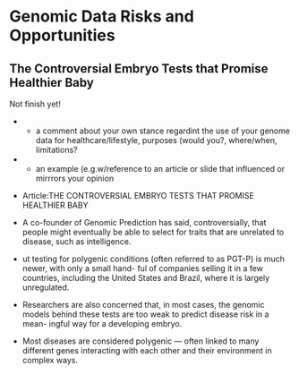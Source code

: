 # Genomic Data Risks and Opportunities
## The Controversial Embryo Tests that Promise Healthier Baby
Not finish yet!
- - a comment about your own stance regardint the use of your genome data for healthcare/lifestyle, purposes (would you?, where/when, limitations?
- - an example (e.g.w/reference to an article or slide that influenced or mirrrors your opinion
 
- Article:THE CONTROVERSIAL EMBRYO TESTS THAT PROMISE HEALTHIER BABY
-  A co-founder of Genomic Prediction has said, controversially, that people might eventually be able to select for traits that are unrelated to disease, such as intelligence.
-  ut testing for polygenic conditions (often referred to as PGT-P) is much newer, with only a small hand- ful of companies selling it in a few countries, including the United States and Brazil, where it is largely unregulated.
-  Researchers are also concerned that, in most cases, the genomic models behind these tests are too weak to predict disease risk in a mean- ingful way for a developing embryo.
-  Most diseases are considered polygenic — often linked to many different genes interacting with each other and their environment in complex ways.
